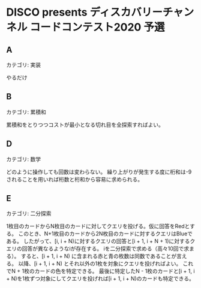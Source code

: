 # DISCO presents ディスカバリーチャンネル コードコンテスト2020 予選

## A
カテゴリ: 実装

やるだけ

## B
カテゴリ: 累積和

累積和をとりつつコストが最小となる切れ目を全探索すればよい。

## D
カテゴリ: 数学

どのように操作しても回数は変わらない。
繰り上がりが発生する度に桁和は-9されることを用いれば桁数と桁和から容易に求められる。


## E
カテゴリ: 二分探索

1枚目のカードからN枚目のカードに対してクエリを投げる。仮に回答をRedとする。
このとき、N+1枚目のカードから2N枚目のカードに対するクエリはBlueである。
したがって、[i, i + N)に対するクエリの回答と[i + 1, i + N + 1)に対するクエリの回答が異なるようなiが存在する。
iを二分探索で求める（高々10回で求まる）。
すると、[i + 1, i + N) に含まれる赤と青の枚数は同数であることが言える。
以降、[i + 1, i + N) とそれ以外の1枚を対象にクエリを投げればよい。
これでN + 1枚のカードの色を特定できる。
最後に特定したN - 1枚のカードと[i + 1, i + N)を1枚ずつ対象にしてクエリを投げれば[i + 1, i + N)のカードも特定できる。

